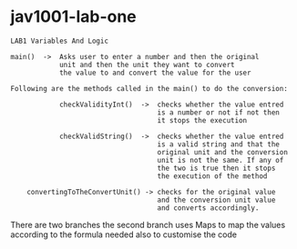 # jav1001-lab-one

    LAB1 Variables And Logic

    main()  ->  Asks user to enter a number and then the original 
                unit and then the unit they want to convert
                the value to and convert the value for the user
    
    Following are the methods called in the main() to do the conversion:

                checkValidityInt()  ->  checks whether the value entred
                                        is a number or not if not then 
                                        it stops the execution
    
                checkValidString()  ->  checks whether the value entred
                                        is a valid string and that the 
                                        original unit and the conversion
                                        unit is not the same. If any of 
                                        the two is true then it stops 
                                        the execution of the method
    
        convertingToTheConvertUnit() -> checks for the original value 
                                        and the conversion unit value 
                                        and converts accordingly.  
 There are two branches the second branch uses Maps to map the values according to the formula needed also to customise the code 
